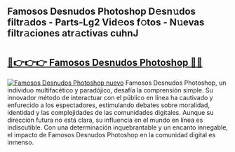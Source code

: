 ## Famosos Desnudos Photoshop D𝚎sn𝚞dos filtr𝚊dos - Parts-Lg2 Vid𝚎os f𝚘tos - N𝚞evas filtr𝚊ciones atr𝚊ctivas cuhnJ

# <h2><a href="http://mb7vxb.tromn.icu/?c=Famosos+Desnudos+Photoshop">🔗👉👉👉 Famosos Desnudos Photoshop 🔗🔗</a></h2>

[![Famosos Desnudos Photoshop nuevo](https://i.imgur.com/pEAQMta.gif)](http://mb7vxb.tromn.icu/?c=Famosos+Desnudos+Photoshop)
Famosos Desnudos Photoshop, un individuo multifacético y paradójico, desafía la comprensión simple. Su innovador método de interactuar con el público en línea ha cautivado y enfurecido a los espectadores, estimulando debates sobre moralidad, identidad y las complejidades de las comunidades digitales. Aunque su dirección futura no está clara, su influencia en el mundo en línea es indiscutible. Con una determinación inquebrantable y un encanto innegable, el impacto de Famosos Desnudos Photoshop en la comunidad digital es inmenso.
